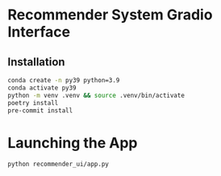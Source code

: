 # Recommender System Gradio Interface

## Installation

```bash
conda create -n py39 python=3.9
conda activate py39
python -m venv .venv && source .venv/bin/activate
poetry install
pre-commit install
```

# Launching the App

```bash
python recommender_ui/app.py
```
